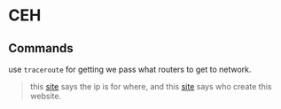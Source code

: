# CEH
## Commands
use `traceroute` for getting we pass what routers to get to network.
> this [site](https://www.iplocation.net/) says the ip is for where, and this [site](who.is) says who create this website.
